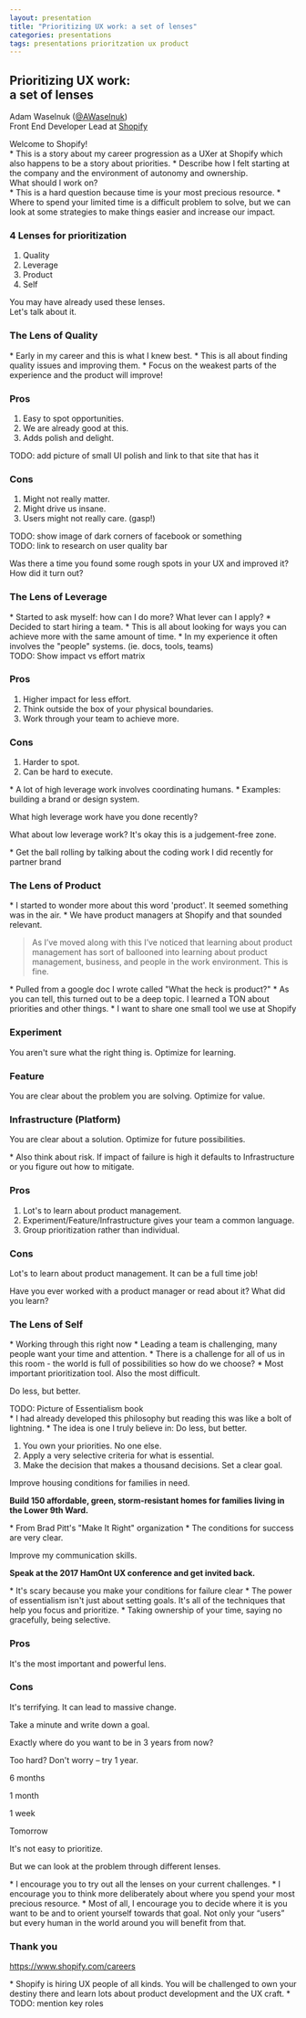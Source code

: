 ```yaml
---
layout: presentation
title: "Prioritizing UX work: a set of lenses"
categories: presentations
tags: presentations prioritzation ux product
---
```


<section>
  <h2>Prioritizing UX work:<br>a set of lenses</h2>
  <p>
    Adam Waselnuk (<a href="https://twitter.com/AWaselnuk">@AWaselnuk</a>)
    <br>
    Front End Developer Lead at <a href="https://ux.shopify.com/">Shopify</a>
  </p>
</section>

<section data-background-image="https://www.shareicon.net/data/2015/12/15/687914_email_512x512.png" data-background-size="200px">
  Welcome to Shopify!

  <aside class="notes" data-markdown>
    * This is a story about my career progression as a UXer at Shopify which also happens to be a story about priorities.
    * Describe how I felt starting at the company and the environment of autonomy and ownership.
  </aside>
</section>

<section>
  What should I work on?

  <aside class="notes" data-markdown>
    * This is a hard question because time is your most precious resource.
    * Where to spend your limited time is a difficult problem to solve, but we can look at some strategies to make things easier and increase our impact.
  </aside>
</section>

<section>
  <h3>4 Lenses for prioritization</h3>
  <ol>
    <li class="fragment fade-left">Quality</li>
    <li class="fragment fade-left">Leverage</li>
    <li class="fragment fade-left">Product</li>
    <li class="fragment fade-left">Self</li>
  </ol>
</section>

<section data-background-color="#82589c">
  <p>You may have already used these lenses.<br>Let's talk about it.</p>
</section>

<section>
  <h3>The Lens of Quality</h3>

  <aside class="notes" data-markdown>
    * Early in my career and this is what I knew best.
    * This is all about finding quality issues and improving them.
    * Focus on the weakest parts of the experience and the product will improve!
  </aside>
</section>

<section>
  <h3>Pros</h3>
  <ol>
    <li>Easy to spot opportunities.</li>
    <li>We are already good at this.</li>
    <li>Adds polish and delight.</li>
  </ol>
</section>

<section>
  TODO: add picture of small UI polish and link to that site that has it
</section>

<section>
  <h3>Cons</h3>
  <ol>
    <li>Might not really matter.</li>
    <li>Might drive us insane.</li>
    <li>Users might not really care. (gasp!)</li>
  </ol>
</section>

<section>
  TODO: show image of dark corners of facebook or something
</section>

<section>
  TODO: link to research on user quality bar
</section>

<section data-background-color="#82589c">
  <p>Was there a time you found some rough spots in your UX and improved it? How did it turn out?</p>
</section>

<section>
  <h3>The Lens of Leverage</h3>

  <aside class="notes" data-markdown>
    * Started to ask myself: how can I do more? What lever can I apply?
    * Decided to start hiring a team.
    * This is all about looking for ways you can achieve more with the same amount of time.
    * In my experience it often involves the "people" systems. (ie. docs, tools, teams)
  </aside>
</section>

<section>
  TODO: Show impact vs effort matrix
</section>

<section>
  <h3>Pros</h3>
  <ol>
    <li>Higher impact for less effort.</li>
    <li>Think outside the box of your physical boundaries.</li>
    <li>Work through your team to achieve more.</li>
  </ol>
</section>

<section>
  <h3>Cons</h3>
  <ol>
    <li>Harder to spot.</li>
    <li>Can be hard to execute.</li>
  </ol>

  <aside class="notes" data-markdown>
    * A lot of high leverage work involves coordinating humans.
    * Examples: building a brand or design system.
  </aside>
</section>

<section data-background-color="#82589c">
  <p>What high leverage work have you done recently?</p>
  <p>What about low leverage work? It's okay this is a judgement-free zone.</p>

  <aside class="notes" data-markdown>
    * Get the ball rolling by talking about the coding work I did recently for partner brand
  </aside>
</section>

<section>
  <h3>The Lens of Product</h3>

  <aside class="notes" data-markdown>
    * I started to wonder more about this word 'product'. It seemed something was in the air.
    * We have product managers at Shopify and that sounded relevant.
  </aside>
</section>

<section>
  <blockquote>
    As I’ve moved along with this I’ve noticed that learning about product management has sort of ballooned into learning about product management, business, and people in the work environment. This is fine.
  </blockquote>

  <aside class="notes" data-markdown>
    * Pulled from a google doc I wrote called "What the heck is product?"
    * As you can tell, this turned out to be a deep topic. I learned a TON about priorities and other things.
    * I want to share one small tool we use at Shopify
  </aside>
</section>

<section>
  <h3>Experiment</h3>
  <p class="fragment fade-up">You aren't sure what the right thing is. Optimize for learning.</p>
  <h3 class="fragment fade-up">Feature</h3>
  <p class="fragment fade-up">You are clear about the problem you are solving. Optimize for value.</p>
  <h3 class="fragment fade-up">Infrastructure (Platform)</h3>
  <p class="fragment fade-up">You are clear about a solution. Optimize for future possibilities.</p>

  <aside class="notes" data-markdown>
    * Also think about risk. If impact of failure is high it defaults to Infrastructure or you figure out how to mitigate.
  </aside>
</section>

<section>
  <h3>Pros</h3>
  <ol>
    <li>Lot's to learn about product management.</li>
    <li>Experiment/Feature/Infrastructure gives your team a common language.</li>
    <li>Group prioritization rather than individual.</li>
  </ol>
</section>

<section>
  <h3>Cons</h3>
  <p>Lot's to learn about product management. It can be a full time job!</p>
</section>

<section data-background-color="#82589c">
  <p>Have you ever worked with a product manager or read about it? What did you learn?</p>
</section>

<section>
  <h3>The Lens of Self</h3>

  <aside class="notes" data-markdown>
    * Working through this right now
    * Leading a team is challenging, many people want your time and attention.
    * There is a challenge for all of us in this room - the world is full of possibilities so how do we choose?
    * Most important prioritization tool. Also the most difficult.
  </aside>
</section>

<section>
  <p>Do less, but better.</p>
  TODO: Picture of Essentialism book

  <aside class="notes" data-markdown>
    * I had already developed this philosophy but reading this was like a bolt of lightning.
    * The idea is one I truly believe in: Do less, but better.
  </aside>
</section>

<section>
  <ol>
    <li>You own your priorities. No one else.</li>
    <li>Apply a very selective criteria for what is essential.</li>
    <li>Make the decision that makes a thousand decisions. Set a clear goal.</li>
  </ol>
</section>

<section>
  <p>Improve housing conditions for families in need.</p>
  <p><strong>Build 150 affordable, green, storm-resistant homes for families living in the Lower 9th Ward.</strong></p>

  <aside class="notes" data-markdown>
    * From Brad Pitt's "Make It Right" organization
    * The conditions for success are very clear.
  </aside>
</section>

<section>
  <p>Improve my communication skills.</p>
  <p><strong>Speak at the 2017 HamOnt UX conference and get invited back.</strong></p>

  <aside class="notes" data-markdown>
    * It's scary because you make your conditions for failure clear
    * The power of essentialism isn't just about setting goals. It's all of the techniques that help you focus and prioritize.
    * Taking ownership of your time, saying no gracefully, being selective.
  </aside>
</section>

<section>
  <h3>Pros</h3>
  <p>It's the most important and powerful lens.</p>
</section>

<section>
  <h3>Cons</h3>
  <p>It's terrifying. It can lead to massive change.</p>
</section>

<section data-background-color="#82589c">
  <p>Take a minute and write down a goal.</p>
  <p>Exactly where do you want to be in 3 years from now?</p>
  <p class="fragment fade-up">Too hard? Don't worry – try 1 year.</p>
  <p class="fragment fade-up">6 months</p>
  <p class="fragment fade-up">1 month</p>
  <p class="fragment fade-up">1 week</p>
  <p class="fragment fade-up">Tomorrow</p>
</section>

<section>
  <p>It's not easy to prioritize.</p>
  <p>But we can look at the problem through different lenses.</p>

  <aside class="notes" data-markdown>
    * I encourage you to try out all the lenses on your current challenges.
    * I encourage you to think more deliberately about where you spend your most precious resource.
    * Most of all, I encourage you to decide where it is you want to be and to orient yourself towards that goal. Not only your “users” but every human in the world around you will benefit from that.
  </aside>
</section>

<section>
  <h3>Thank you</h3>
</section>

<section>
  <p><a href="https://www.shopify.com/careers">https://www.shopify.com/careers</a></p>

  <aside class="notes" data-markdown>
    * Shopify is hiring UX people of all kinds. You will be challenged to own your destiny there and learn lots about product development and the UX craft.
    * TODO: mention key roles
  </aside>
</section>
